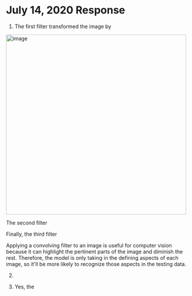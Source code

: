 # July 14, 2020 Response

1. The first filter transformed the image by  
<img width="492" alt="image" src="https://user-images.githubusercontent.com/67920492/87457280-1b4e2200-c5d6-11ea-8f17-007482d1f480.png"> 

The second filter

Finally, the third filter

Applying a convolving filter to an image is useful for computer vision because it can highlight the pertinent parts of the image and diminish the rest. Therefore, the model is only taking in the defining aspects of each image, so it'll be more likely to recognize those aspects in the testing data.

2. 

3. Yes, the 
